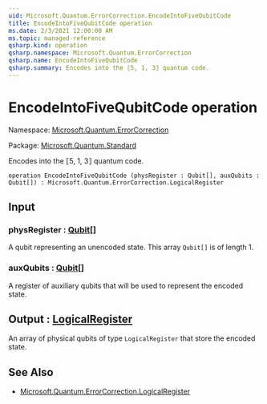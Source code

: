 ```yaml
---
uid: Microsoft.Quantum.ErrorCorrection.EncodeIntoFiveQubitCode
title: EncodeIntoFiveQubitCode operation
ms.date: 2/3/2021 12:00:00 AM
ms.topic: managed-reference
qsharp.kind: operation
qsharp.namespace: Microsoft.Quantum.ErrorCorrection
qsharp.name: EncodeIntoFiveQubitCode
qsharp.summary: Encodes into the ⟦5, 1, 3⟧ quantum code.
---
```


# EncodeIntoFiveQubitCode operation

Namespace: [Microsoft.Quantum.ErrorCorrection](xref:Microsoft.Quantum.ErrorCorrection)

Package: [Microsoft.Quantum.Standard](https://nuget.org/packages/Microsoft.Quantum.Standard)


Encodes into the ⟦5, 1, 3⟧ quantum code.

```qsharp
operation EncodeIntoFiveQubitCode (physRegister : Qubit[], auxQubits : Qubit[]) : Microsoft.Quantum.ErrorCorrection.LogicalRegister
```


## Input

### physRegister : [Qubit](xref:microsoft.quantum.lang-ref.qubit)[]

A qubit representing an unencoded state. This array `Qubit[]` is oflength 1.


### auxQubits : [Qubit](xref:microsoft.quantum.lang-ref.qubit)[]

A register of auxiliary qubits that will be used to represent theencoded state.



## Output : [LogicalRegister](xref:Microsoft.Quantum.ErrorCorrection.LogicalRegister)

An array of physical qubits of type `LogicalRegister` that store theencoded state.

## See Also

- [Microsoft.Quantum.ErrorCorrection.LogicalRegister](xref:Microsoft.Quantum.ErrorCorrection.LogicalRegister)